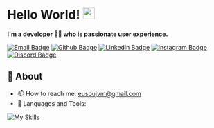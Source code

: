 # Hello World! <img src="https://user-images.githubusercontent.com/5679180/79618120-0daffb80-80be-11ea-819e-d2b0fa904d07.gif" width="27px"> 

**I'm a developer 👨‍💻 who is passionate user experience.**

[![Email Badge](https://img.shields.io/badge/-Email-c14438?style=flat-square&logo=Gmail&logoColor=white&link=mailto:eusoujvm@gmail.com)](mailto:eusoujvm@gmail.com)
[![Github Badge](https://img.shields.io/badge/-Github-232323?style=flat-square&logo=Github&logoColor=white&link=https://github.com/vitorlauriano)](https://github.com/vitorlauriano)
[![Linkedin Badge](https://img.shields.io/badge/-LinkedIn-0077B5?style=for-the-square&logo=Linkedin&logoColor=white&link=https://www.linkedin.com/in/vitorlauriano/)](https://www.linkedin.com/in/vitorlauriano/)
[![Instagram Badge](https://img.shields.io/badge/-Instagram-E4405F?style=for-the-square&logo=Instagram&logoColor=white&link=https://www.instagram.com/jaovitoooo)](https://www.instagram.com/jaovitoooo)
[![Discord Badge](https://img.shields.io/badge/-Discord-5865F2?style=for-the-squase&logo=Discord&logoColor=white&link=https://discord.gg/yjjZ9xY44d)](https://discord.gg/yjjZ9xY44d)


## 🧐 About

- 📫 How to reach me: eusoujvm@gmail.com
- 🌱 Languages and Tools: 

[![My Skills](https://skillicons.dev/icons?i=py,mysql,aws,gcp,azure,vscode)](https://skillicons.dev)
